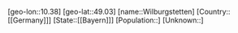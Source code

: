 ﻿---
location: [49.03,10.38]
type: City
tags:
- geo/City


SpocWebEntityId: 35606
isDeleted: false
confidential: public

---
[geo-lon::10.38]
[geo-lat::49.03]
[name::Wilburgstetten]
[Country::[[Germany]]]
[State::[[Bayern]]]
[Population::]
[Unknown::]

